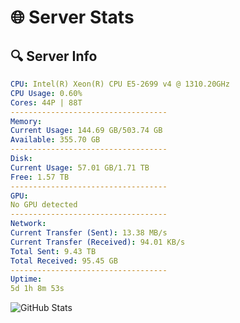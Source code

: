 # 🌐 Server Stats
## 🔍 Server Info
```yaml
CPU: Intel(R) Xeon(R) CPU E5-2699 v4 @ 1310.20GHz
CPU Usage: 0.60%
Cores: 44P | 88T
-----------------------------------
Memory:
Current Usage: 144.69 GB/503.74 GB
Available: 355.70 GB
-----------------------------------
Disk:
Current Usage: 57.01 GB/1.71 TB
Free: 1.57 TB
-----------------------------------
GPU:
No GPU detected
-----------------------------------
Network:
Current Transfer (Sent): 13.38 MB/s
Current Transfer (Received): 94.01 KB/s
Total Sent: 9.43 TB
Total Received: 95.45 GB
-----------------------------------
Uptime:
5d 1h 8m 53s
```
![GitHub Stats](https://img.shields.io/badge/Updated-2025-03-12_22:31:42-blue)
